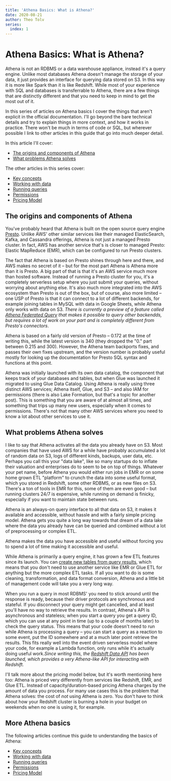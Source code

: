 ```yaml
---
title: 'Athena Basics: What is Athena?'
date: 2020-08-21
author: Theo Tolv
series:
  index: 1
---
```

# Athena Basics: What is Athena?

Athena is not an RDBMS or a data warehouse appliance, instead it's a query engine. Unlike most databases Athena doesn't manage the storage of your data, it just provides an interface for querying data stored on S3. In this way it is more like Spark than it is like Redshift. While most of your experience with SQL and databases is transferrable to Athena, there are a few things that are distinctly different and that you need to keep in mind to get the most out of it.

In this series of articles on Athena basics I cover the things that aren't explicit in the official documentation. I'll go beyond the bare technical details and try to explain things in more context, and how it works in practice. There won't be much in terms of code or SQL, but wherever possible I link to other articles in this guide that go into much deeper detail.

In this article I'll cover:

* [The origins and components of Athena](#the-origins-and-components-of-athena)
* [What problems Athena solves](#what-problems-athena-solves)

The other articles in this series cover:

* [Key concepts](/articles/athena-basics-key-concepts/)
* [Working with data](/articles/athena-basics-working-with-data/)
* [Running queries](/articles/athena-basics-running-queries/)
* [Permissions](/articles/athena-basics-permissions/)
* [Pricing Model](/articles/athena-basics-pricing-model/)

## The origins and components of Athena

You've probably heard that Athena is built on the open source query engine [Presto](https://prestosql.io). Unlike AWS' other similar services like their managed ElasticSearch, Kafka, and Cassandra offerings, Athena is not just a managed Presto cluster. In fact, AWS has another service that's is closer to managed Presto: Elastic MapReduce (EMR), which can be configured to run Presto clusters.

The fact that Athena is based on Presto shines through here and there, and AWS makes no secret of it – but for the most part Athena is Athena more than it is Presto. A big part of that is that it's an AWS service much more than hosted software. Instead of running a Presto cluster for you, it's a completely serverless setup where you just submit your queries, without worrying about anything else. It's also much more integrated into the AWS ecosystem than Presto is out of the box, but of course, also more limited – one USP of Presto is that it can connect to a lot of different backends, for example joining tables in MySQL with data in Google Sheets, while Athena only works with data on S3. _There is currently a preview of a feature called [Athena Federated Query](https://docs.aws.amazon.com/athena/latest/ug/connect-to-a-data-source.html) that makes it possible to query other backendds, but requires a lot of work on your part and is completely different from Presto's connectors_.

Athena is based on a fairly old version of Presto – 0.172 at the time of writing this, while the latest version is 340 (they dropped the "0." part between 0.215 and 300). However, the Athena team backports fixes, and passes their own fixes upstream, and the version number is probably useful mostly for looking up the documentation for Presto SQL syntax and functions at this point.

Athena was initially launched with its own data catalog, the component that keeps track of your databases and tables, but when Glue was launched it migrated to using Glue Data Catalog. Using Athena is really using three distinct AWS services; Athena itself, Glue, and S3 – and also IAM for permissions (there is also Lake Formation, but that's a topic for another post). This is something that you are aware of at almost all times, and something that trips up many new users, especially when it comes to permissions. There's not that many other AWS services where you need to know a lot about other services to use it.

## What problems Athena solves

I like to say that Athena activates all the data you already have on S3. Most companies that have used AWS for a while have probably accumulated a lot of random data on S3, logs of different kinds, backups, user data, etc. Perhaps you call this your "data lake", like so many startups do to inflate their valuation and enterprises do to seem to be on top of things. Whatever your pet name, before Athena you would either run jobs in EMR or on some home grown ETL "platform" to crunch the data into some useful format, which you stored in Redshift, some other RDBMS, or as new files on S3. There's a ton of tools in EMR for this, some of them are even good – but running clusters 24/7 is expensive, while running on demand is finicky, especially if you want to maintain state between runs.

Athena is an always-on query interface to all that data on S3, it makes it available and accessible, without hassle and with a fairly simple pricing model. Athena gets you quite a long way towards that dream of a data lake where the data you already have can be queried and combined without a lot of preprocessing or complex ETL.

Athena makes the data you have accessible and useful without forcing you to spend a lot of time making it accessible and useful.

While Athena is primarily a query engine, it has grown a few ETL features since its launch. You can [create new tables from query results](https://docs.aws.amazon.com/athena/latest/ug/ctas.html), which means that you don't need to use another service like EMR or Glue ETL for anything but the more complex ETL tasks. If all you want to do is some cleaning, transformation, and data format conversion, Athena and a little bit of management code will take you a very long way.

When you run a query in most RDBMS' you need to stick around until the response is ready, because their driver protocols are synchronous and stateful. If you disconnect your query might get cancelled, and at least you'll have no way to retrieve the results. In contrast, Athena's API is asynchronous and stateless; when you start a query you get a query ID, which you can use at any point in time (up to a couple of months later) to check the query status. This means that your code doesn't need to run while Athena is processing a query – you can start a query as a reaction to some event, put the ID somewhere and at a much later point retrieve the results. This fits really well into the event driven serverless model where your code, for example a Lambda function, only runs while it's actually doing useful work._Since writing this, the [Redshift Data API](https://docs.aws.amazon.com/redshift/latest/mgmt/data-api.html) has been launched, which provides a very Athena-like API for interacting with Redshift._

I'll talk more about the pricing model below, but it's worth mentioning here too: Athena is priced very differently from services like Redshift, EMR, and Glue ETL. Instead of capacity/duration-based pricing Athena charges by the amount of data you process. For many use cases this is the problem that Athena solves: the cost of _not_ using Athena is zero. You don't have to think about how your Redshift cluster is burning a hole in your budget on weekends when no one is using it, for example.

## More Athena basics

The following articles continue this guide to understanding the basics of Athena:

* [Key concepts](/articles/athena-basics-key-concepts/#key-concepts)
* [Working with data](/articles/athena-basics-working-with-data/#working-with-data)
* [Running queries](/articles/athena-basics-running-queries/#running-queries)
* [Permissions](/articles/athena-basics-permissions/#permissions)
* [Pricing Model](/articles/athena-basics-pricing-model/#pricing-model)
